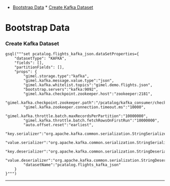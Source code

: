 
* [Bootstrap Data](#bootstrap-data)
      * [Create Kafka Dataset](#create-kafka-dataset)

# Bootstrap Data

### Create Kafka Dataset

```
gsql("""set pcatalog.flights_kafka_json.dataSetProperties={ 
    "datasetType": "KAFKA",
    "fields": [],
    "partitionFields": [],
    "props": {
        "gimel.storage.type":"kafka",
  		"gimel.kafka.message.value.type":"json",
  		"gimel.kafka.whitelist.topics":"gimel.demo.flights.json",
  		"bootstrap.servers":"kafka:9092",
  		"gimel.kafka.checkpoint.zookeeper.host":"zookeeper:2181",
  		"gimel.kafka.checkpoint.zookeeper.path":"/pcatalog/kafka_consumer/checkpoint/flights",
  		"gimel.kafka.zookeeper.connection.timeout.ms":"10000",
  		"gimel.kafka.throttle.batch.maxRecordsPerPartition":"10000000",
  		"gimel.kafka.throttle.batch.fetchRowsOnFirstRun":"10000000",    
  		"auto.offset.reset":"earliest",
  		"key.serializer":"org.apache.kafka.common.serialization.StringSerializer",
  		"value.serializer":"org.apache.kafka.common.serialization.StringSerializer",
  		"key.deserializer":"org.apache.kafka.common.serialization.StringDeserializer",
  		"value.deserializer":"org.apache.kafka.common.serialization.StringDeserializer",
  		"datasetName":"pcatalog.flights_kafka_json"
    }
}""")

```
_____________________________________________________